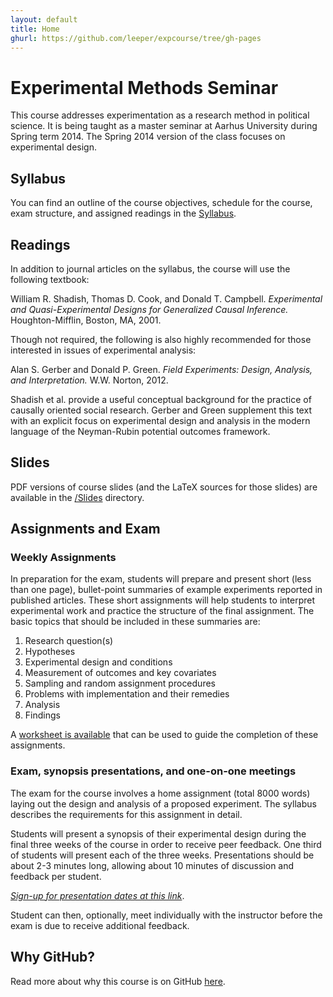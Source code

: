 ```yaml
---
layout: default
title: Home
ghurl: https://github.com/leeper/expcourse/tree/gh-pages
---
```


# Experimental Methods Seminar #

This course addresses experimentation as a research method in political science. It is being taught as a master seminar at Aarhus University during Spring term 2014. The Spring 2014 version of the class focuses on experimental design.

## Syllabus ##

You can find an outline of the course objectives, schedule for the course, exam structure, and assigned readings in the [Syllabus](Syllabus.pdf).

<!-- Those who are interested can also glance at the [Analysis Syllabus](Syllabus-Analysis.pdf), which is still in draft form, but lays out more technical and statistical aspects of experimental research. Though the Spring 2014 course will use the design syllabus, those interested in more advanced issues in experimental data analysis might find this syllabus helpful.-->


## Readings ##

In addition to journal articles on the syllabus, the course will use the following textbook:

William R. Shadish, Thomas D. Cook, and Donald T. Campbell. *Experimental and Quasi-Experimental Designs for Generalized Causal Inference.* Houghton-Mifflin, Boston, MA, 2001.

Though not required, the following is also highly recommended for those interested in issues of experimental analysis:

Alan S. Gerber and Donald P. Green. *Field Experiments: Design, Analysis, and Interpretation.* W.W. Norton, 2012.

Shadish et al. provide a useful conceptual background for the practice of causally oriented social research. Gerber and Green supplement this text with an explicit focus on experimental design and analysis in the modern language of the Neyman-Rubin potential outcomes framework.


## Slides ##

PDF versions of course slides (and the LaTeX sources for those slides) are available in the [/Slides](Slides) directory.


## Assignments and Exam ##

### Weekly Assignments ###

In preparation for the exam, students will prepare and present short (less than one page), bullet-point summaries of example experiments reported in published articles. These short assignments will help students to interpret experimental work and practice the structure of the final assignment. The basic topics that should be included in these summaries are:

1. Research question(s)
2. Hypotheses
3. Experimental design and conditions
4. Measurement of outcomes and key covariates
5. Sampling and random assignment procedures
6. Problems with implementation and their remedies
7. Analysis
8. Findings

A [worksheet is available](Worksheet/design-worksheet.pdf) that can be used to guide the completion of these assignments.

### Exam, synopsis presentations, and one-on-one meetings ###

The exam for the course involves a home assignment (total 8000 words) laying out the design and analysis of a proposed experiment. The syllabus describes the requirements for this assignment in detail.

Students will present a synopsis of their experimental design during the final three weeks of the course in order to receive peer feedback. One third of students will present each of the three weeks. Presentations should be about 2-3 minutes long, allowing about 10 minutes of discussion and feedback per student.

[*Sign-up for presentation dates at this link*](http://doodle.com/8m5tss6hnybq6r66).

Student can then, optionally, meet individually with the instructor before the exam is due to receive additional feedback.

## Why GitHub? ##

Read more about why this course is on GitHub [here](fork.html).

